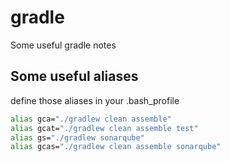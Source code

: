 # gradle
Some useful gradle notes


## Some useful aliases
define those aliases in your .bash_profile
```sh
alias gca="./gradlew clean assemble"
alias gcat="./gradlew clean assemble test"
alias gs="./gradlew sonarqube"
alias gcas="./gradlew clean assemble sonarqube"
```
